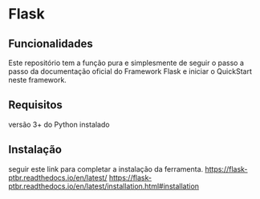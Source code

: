 Flask
=====

Funcionalidades
---------------

Este repositório tem a função pura e simplesmente de seguir o passo a passo da documentação oficial do Framework Flask e iniciar o QuickStart neste framework.


Requisitos
----------

versão 3+ do Python instalado


Instalação
----------
seguir este link para completar a instalação da ferramenta.
https://flask-ptbr.readthedocs.io/en/latest/
https://flask-ptbr.readthedocs.io/en/latest/installation.html#installation



